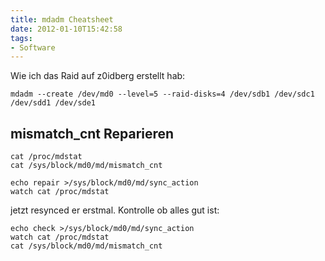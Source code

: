 ```yaml
---
title: mdadm Cheatsheet
date: 2012-01-10T15:42:58
tags: 
- Software
---
```


Wie ich das Raid auf z0idberg erstellt hab:

    mdadm --create /dev/md0 --level=5 --raid-disks=4 /dev/sdb1 /dev/sdc1 /dev/sdd1 /dev/sde1

## mismatch_cnt Reparieren


    cat /proc/mdstat
    cat /sys/block/md0/md/mismatch_cnt

    echo repair >/sys/block/md0/md/sync_action
    watch cat /proc/mdstat

jetzt resynced er erstmal. Kontrolle ob alles gut ist:

    echo check >/sys/block/md0/md/sync_action
    watch cat /proc/mdstat
    cat /sys/block/md0/md/mismatch_cnt
